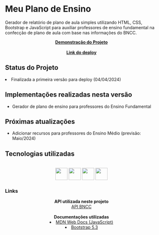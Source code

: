 # Meu Plano de Ensino
Gerador de relatório de plano de aula simples utilizando HTML, CSS, Bootstrap e JavaScript para auxiliar professores de ensino fundamental na confecção de plano de aula com base nas informações do BNCC. 

<div align="center">
    
<strong> <a href="https://drive.google.com/file/d/1zzvzLswHPcMrRkBp60nI9Ih4mKFGzNQT/preview" target="_blank" > Demonstração do Projeto </a></strong><br><br>
<strong><a href="https://meuplano.netlify.app/" target="_blank">Link do deploy </strong></a>
</div>
    
<h2>Status do Projeto</h2>

<li> Finalizada a primeira versão para deploy (04/04/2024) </li> 

<h2> Implementações realizadas nesta versão </h2>
<ul>
<li> Gerador de plano de ensino para professores do Ensino Fundamental </li>
</ul>

<h2> Próximas atualizações </h2>
<ul>
  <li> Adicionar recursos para professores do Ensino Médio (previsão: Maio/2024) </li>  
</ul>

<h2>Tecnologias utilizadas </h2>

<div style="display: inline_block" align="center"><br>
<img src="https://cdn.jsdelivr.net/gh/devicons/devicon/icons/html5/html5-plain.svg" width="40" height="40"/>
<img src="https://cdn.jsdelivr.net/gh/devicons/devicon/icons/css3/css3-plain.svg" width="40" height="40"/>
<img src="https://upload.wikimedia.org/wikipedia/commons/thumb/b/b2/Bootstrap_logo.svg/512px-Bootstrap_logo.svg.png" width="40" height="40" />
<img src="https://cdn.jsdelivr.net/gh/devicons/devicon/icons/javascript/javascript-plain.svg" width="40" height="40"/>
</div>

<h3> Links </h3>

<div align="center">
<strong> API utilizada neste projeto </strong><br>
<a href="https://cientificar1992.pythonanywhere.com/visualizarBncc/" target="_blank"> API BNCC </a><br><br>
<strong> Documentações utilizadas </strong>
<li><a href="https://developer.mozilla.org/pt-BR/" target="_blank"> MDN Web Docs (JavaScript) </a></li>
<li><a href="https://getbootstrap.com/docs/5.3/getting-started/introduction/" target="_blank"> Bootstrap 5.3 </a></li>
